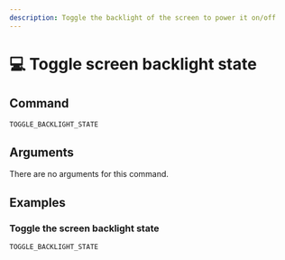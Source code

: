 ```yaml
---
description: Toggle the backlight of the screen to power it on/off
---
```


# 💻 Toggle screen backlight state

## Command

```javascript
TOGGLE_BACKLIGHT_STATE
```

## Arguments

There are no arguments for this command.

## Examples

### Toggle the screen backlight state

```javascript
TOGGLE_BACKLIGHT_STATE
```

